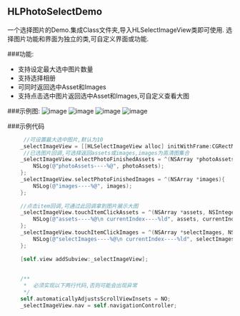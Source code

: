 ## HLPhotoSelectDemo
一个选择图片的Demo.集成Class文件夹,导入HLSelectImageView类即可使用.
选择图片功能和界面为独立的类,可自定义界面或功能.

###功能:
*  支持设定最大选中图片数量
*  支持选择相册
*  可同时返回选中Asset和Images
*  支持点击选中图片返回选中Asset和Images,可自定义查看大图

###示例图:
![image](https://raw.githubusercontent.com/huanglei1926/HLPhotoSelectDemo/master/HLPhotoSelectDemo/Picture/Snip20160716_1.png)
![image](https://raw.githubusercontent.com/huanglei1926/HLPhotoSelectDemo/master/HLPhotoSelectDemo/Picture/Snip20160716_2.png)
![image](https://raw.githubusercontent.com/huanglei1926/HLPhotoSelectDemo/master/HLPhotoSelectDemo/Picture/Snip20160716_3.png)
![image](https://raw.githubusercontent.com/huanglei1926/HLPhotoSelectDemo/master/HLPhotoSelectDemo/Picture/Snip20160716_4.png)


###示例代码
```objective-c
     //可设置最大选中图片,默认为10
    _selectImageView = [[HLSelectImageView alloc] initWithFrame:CGRectMake(0, 64, self.view.bounds.size.width, 200) MaxCount:3];
     //已选图片回调,可选择返回assets或images,images为高清图集合
    _selectImageView.selectPhotoFinishedAssets = ^(NSArray *photoAssets){
        NSLog(@"photoAssets----%@", photoAssets);
    };
    _selectImageView.selectPhotoFinishedImages = ^(NSArray *images){
        NSLog(@"images----%@", images);
    };
    
    //点击item回调,可通过此回调拿到图片展示大图
    _selectImageView.touchItemClickAssets = ^(NSArray *assets, NSInteger currentIndex){
        NSLog(@"assets----%@\n currentIndex----%ld", assets, currentIndex);
    };
    _selectImageView.touchItemClickImages = ^(NSArray *selectImages, NSInteger currentIndex){
        NSLog(@"selectImages----%@\n currentIndex----%ld", selectImages, currentIndex);
    };
    
    [self.view addSubview:_selectImageView];
    
    
    /**
     *  必须实现以下两行代码,否则可能会出现异常
     */
    self.automaticallyAdjustsScrollViewInsets = NO;
    _selectImageView.nav = self.navigationController;

```
